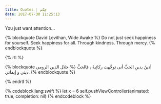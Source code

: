 ```yaml
---
title: Quotes | حِكم
date: 2017-07-30 11:25:13
---
```



You just want attention...

{% blockquote David Levithan, Wide Awake %}
Do not just seek happiness for yourself. Seek happiness for all. Through kindness. Through mercy.
{% endblockquote %}


{% rtl %}

{% blockquote  جلال الدين الرومي  %}
    أدينُ بدينِ الحبِّ أنى توجَّهت ركائِبهُ ، فالحبٌّ ديني و إيماني.
{% endblockquote %}

{% endrtl %}






{% codeblock lang:swift %}
let x = 6
self.pushViewController(animated: true, completion: nil)
{% endcodeblock %}
